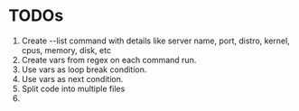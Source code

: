 # TODOs

1. Create --list command with details like server name, port, distro, kernel, cpus, memory, disk, etc
2. Create vars from regex on each command run.
3. Use vars as loop break condition.
4. Use vars as next condition.
5. Split code into multiple files
6. 
